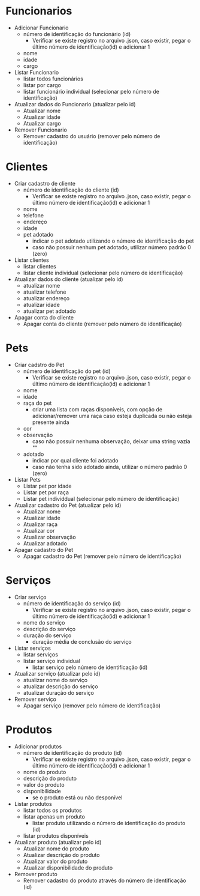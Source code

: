 # Funcionarios
- Adicionar Funcionario
    - número de identificação do funcionário (id)
        - Verificar se existe registro no arquivo .json, caso existir, pegar o último número de identificação(id) e adicionar 1
    - nome
    - idade
    - cargo
- Listar Funcionario
    - listar todos funcionários
    - listar por cargo
    - listar funcionário individual (selecionar pelo número de identificação)
- Atualizar dados do Funcionario (atualizar pelo id)
    - Atualizar nome
    - Atualizar idade
    - Atualizar cargo
- Remover Funcionario
    - Remover cadastro do usuário (remover pelo número de identificação)
# Clientes
- Criar cadastro de cliente
    - número de identificação do cliente (id)
        - Verificar se existe registro no arquivo .json, caso existir, pegar o último número de identificação(id) e adicionar 1
    - nome
    - telefone
    - endereço
    - idade 
    - pet adotado 
        - indicar o pet adotado utilizando o número de identificação do pet
        - caso não possuir nenhum pet adotado, utilizar número padrão 0 (zero)
- Listar clientes
    - listar clientes
    - listar cliente individual (selecionar pelo número de identificação)
- Atualizar dados do cliente (atualizar pelo id)
    - atualizar nome
    - atualizar telefone
    - atualizar endereço
    - atualizar idade
    - atualizar pet adotado
- Apagar conta do cliente
    - Apagar conta do cliente (remover pelo número de identificação)
# Pets
- Criar cadstro do Pet
    - número de identificação do pet (id)
        - Verificar se existe registro no arquivo .json, caso existir, pegar o último número de identificação(id) e adicionar 1
    - nome
    - idade
    - raça do pet
        - criar uma lista com raças disponíveis, com opção de adicionar/remover uma raça caso esteja duplicada ou não esteja presente ainda
    - cor
    - observação
        - caso não possuir nenhuma observação, deixar uma string vazia ""
    - adotado
        - indicar por qual cliente foi adotado
        - caso não tenha sido adotado ainda, utilizar o número padrão 0 (zero)
- Listar Pets
    - Listar pet por idade
    - Listar pet por raça
    - Listar pet individdual (selecionar pelo número de identificação)
- Atualizar cadastro do Pet (atualizar pelo id)
    - Atualizar nome
    - Atualizar idade
    - Atualizar raça
    - Atualizar cor
    - Atualizar observação
    - Atualizar adotado
- Apagar cadastro do Pet
    - Apagar cadastro do Pet (remover pelo número de identificação)
# Serviços
- Criar serviço
    - número de identificação do serviço (id)
        - Verificar se existe registro no arquivo .json, caso existir, pegar o último número de identificação(id) e adicionar 1
    - nome do serviço
    - descrição do serviço
    - duração do serviço
        - duração média de conclusão do serviço
- Listar serviços
    - listar serviços
    - listar serviço individual
        - listar serviço pelo número de identificação (id)
- Atualizar serviço (atualizar pelo id)
    - atualizar nome do serviço
    - atualizar descrição do serviço
    - atualizar duração do serviço
- Remover serviço
    - Apagar serviço (remover pelo número de identificação)
# Produtos
- Adicionar produtos
    - número de identificação do produto (id)
        - Verificar se existe registro no arquivo .json, caso existir, pegar o último número de identificação(id) e adicionar 1
    - nome do produto
    - descrição do produto
    - valor do produto
    - disponibilidade
        - se o produto está ou não desponível
- Listar produtos
    - listar todos os produtos
    - listar apenas um produto
        - listar produto utilizando o número de identificação do produto (id)
    - listar produtos disponíveis
- Atualizar produto (atualizar pelo id)
    - Atualizar nome do produto
    - Atualizar descrição do produto
    - Atualizar valor do produto
    - Atualizar disponibilidade do produto
- Remover produto
    - Remover cadastro do produto através do número de identificação (id)